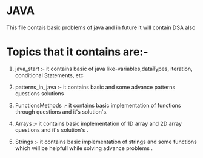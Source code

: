 # JAVA
This file contais basic problems of java and in future it will contain DSA also

# Topics that it contains are:-
1) java_start :- it contains basic of java like-variables,dataTypes, iteration, conditional Statements, etc

2) patterns_in_java :- it contains basic and some advance patterns questions solutions 

3) FunctionsMethods :- it contains basic implementation of functions through questions and it's solution's.

4) Arrays :- it contains basic implementation of 1D array and 2D array questions and it's solution's .

5) Strings :- it contains basic implementation of strings and some functions which will be helpfull while solving advance problems .
